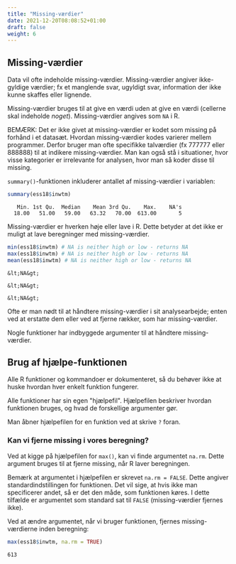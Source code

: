 ```yaml
---
title: "Missing-værdier"
date: 2021-12-20T08:08:52+01:00
draft: false
weight: 6
---
```


## Missing-værdier

Data vil ofte indeholde missing-værdier. Missing-værdier angiver ikke-gyldige værdier; fx et manglende svar, ugyldigt svar, information der ikke kunne skaffes eller lignende.

Missing-værdier bruges til at give en værdi uden at give en værdi (cellerne skal indeholde *noget*). Missing-værdier angives som `NA` i R.

BEMÆRK: Det er ikke givet at missing-værdier er kodet som missing på forhånd i et datasæt. Hvordan missing-værdier kodes varierer mellem programmer. Derfor bruger man ofte specifikke talværdier (fx 777777 eller 888888) til at indikere missing-værdier. Man kan også stå i situationer, hvor visse kategorier er irrelevante for analysen, hvor man så koder disse til missing.

`summary()`-funktionen inkluderer antallet af missing-værdier i variablen:


```R
summary(ess18$inwtm)
```


       Min. 1st Qu.  Median    Mean 3rd Qu.    Max.    NA's 
      18.00   51.00   59.00   63.32   70.00  613.00       5 


Missing-værdier er hverken høje eller lave i R. Dette betyder at det ikke er muligt at lave beregninger med missing-værdier.


```R
min(ess18$inwtm) # NA is neither high or low - returns NA
max(ess18$inwtm) # NA is neither high or low - returns NA
mean(ess18$inwtm) # NA is neither high or low - returns NA
```

	&lt;NA&gt;

	&lt;NA&gt;

	&lt;NA&gt;

Ofte er man nødt til at håndtere missing-værdier i sit analysearbejde; enten ved at erstatte dem eller ved at fjerne rækker, som har missing-værdier.

Nogle funktioner har indbyggede argumenter til at håndtere missing-værdier.

## Brug af hjælpe-funktionen

Alle R funktioner og kommandoer er dokumenteret, så du behøver ikke at huske hvordan hver enkelt funktion fungerer.

Alle funktioner har sin egen "hjælpefil". Hjælpefilen beskriver hvordan funktionen bruges, og hvad de forskellige argumenter gør.

Man åbner hjælpefilen for en funktion ved at skrive `?` foran.

### Kan vi fjerne missing i vores beregning?

Ved at kigge på hjælpefilen for `max()`, kan vi finde argumentet `na.rm`. Dette argument bruges til at fjerne missing, når R laver beregningen.

Bemærk at argumentet i hjælpefilen er skrevet `na.rm = FALSE`. Dette angiver standardindstillingen for funktionen. Det vil sige, at hvis ikke man specificerer andet, så er det den måde, som funktionen køres. I dette tilfælde er argumentet som standard sat til `FALSE` (missing-værdier fjernes ikke).

Ved at ændre argumentet, når vi bruger funktionen, fjernes missing-værdierne inden beregning:


```R
max(ess18$inwtm, na.rm = TRUE)
```

	613